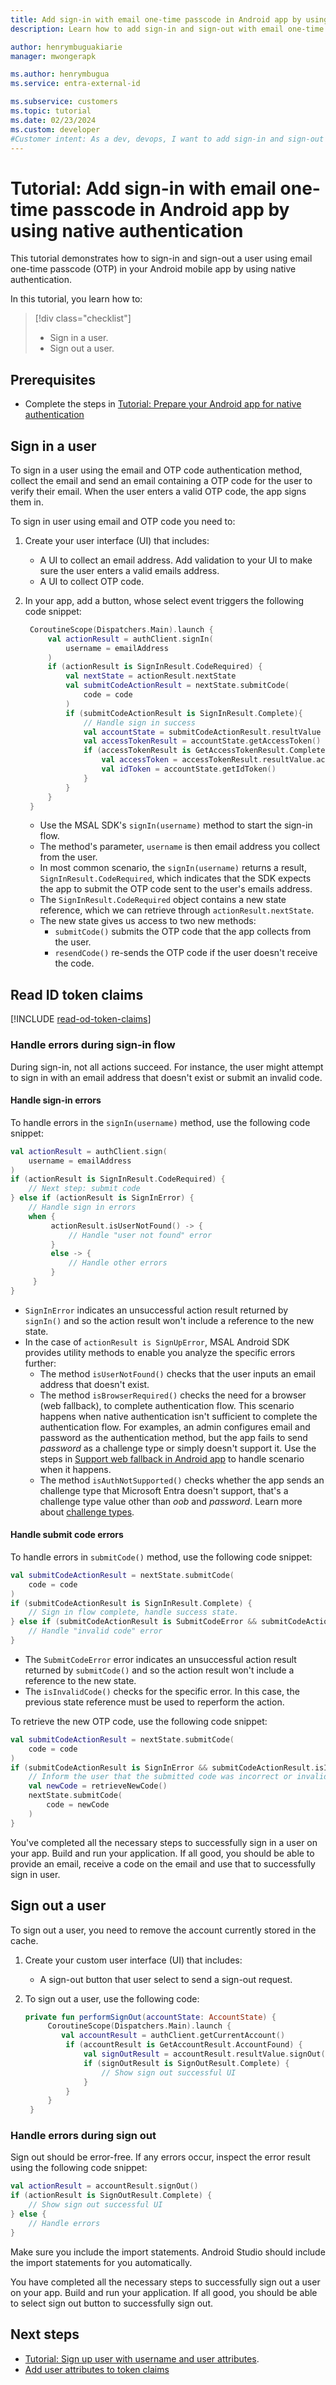 ```yaml
---
title: Add sign-in with email one-time passcode in Android app by using native authentication
description: Learn how to add sign-in and sign-out with email one-time passcode in Android app by using native authentication.

author: henrymbuguakiarie
manager: mwongerapk

ms.author: henrymbugua
ms.service: entra-external-id

ms.subservice: customers
ms.topic: tutorial
ms.date: 02/23/2024
ms.custom: developer
#Customer intent: As a dev, devops, I want to add sign-in and sign-out in an Android mobile app with email one-time passcode by using native authentication
---
```


# Tutorial: Add sign-in with email one-time passcode in Android app by using native authentication

This tutorial demonstrates how to sign-in and sign-out a user using email one-time passcode (OTP) in your Android mobile app by using native authentication. 

In this tutorial, you learn how to: 

> [!div class="checklist"]
> 
> - Sign in a user. 
> - Sign out a user.

## Prerequisites

- Complete the steps in [Tutorial: Prepare your Android app for native authentication](tutorial-native-authentication-android-sign-up.md) 

## Sign in a user

To sign in a user using the email and OTP code authentication method, collect the email and send an email containing a OTP code for the user to verify their email. When the user enters a valid OTP code, the app signs them in. 

To sign in user using email and OTP code you need to: 

1. Create your user interface (UI) that includes: 

   - A UI to collect an email address. Add validation to your UI to make sure the user enters a valid emails address.
   - A UI to collect OTP code.

1. In your app, add a button, whose select event triggers the following code snippet: 

   ```kotlin
    CoroutineScope(Dispatchers.Main).launch {
        val actionResult = authClient.signIn(
            username = emailAddress
        )
        if (actionResult is SignInResult.CodeRequired) {
            val nextState = actionResult.nextState
            val submitCodeActionResult = nextState.submitCode(
                code = code
            )
            if (submitCodeActionResult is SignInResult.Complete){
                // Handle sign in success
                val accountState = submitCodeActionResult.resultValue
                val accessTokenResult = accountState.getAccessToken()
                if (accessTokenResult is GetAccessTokenResult.Complete) {
                    val accessToken = accessTokenResult.resultValue.accessToken
                    val idToken = accountState.getIdToken()
                }
            }
        }
    }
   ```

    - Use the MSAL SDK's `signIn(username)` method to start the sign-in flow. 
    - The method's parameter, `username` is then email address you collect from the user.
    -  In most common scenario, the `signIn(username)` returns a result, `SignInResult.CodeRequired`, which indicates that the SDK expects the app to submit the OTP code sent to the user's emails address.
    -  The `SignInResult.CodeRequired` object contains a new state reference, which we can retrieve through `actionResult.nextState`. 
    - The new state gives us access to two new methods: 
        - `submitCode()` submits the OTP code that the app collects from the user. 
        - `resendCode()` re-sends the OTP code if the user doesn't receive the code. 

## Read ID token claims

[!INCLUDE [read-od-token-claims](./includes/native-auth/read-id-token-claims.md)]

### Handle errors during sign-in flow 

During sign-in, not all actions succeed. For instance, the user might attempt to sign in with an email address that doesn't exist or submit an invalid code. 

#### Handle sign-in errors

To handle errors in the `signIn(username)` method, use the following code snippet: 

   ```Kotlin
   val actionResult = authClient.sign(
       username = emailAddress
   )
   if (actionResult is SignInResult.CodeRequired) {
       // Next step: submit code
   } else if (actionResult is SignInError) {
       // Handle sign in errors
       when {
            actionResult.isUserNotFound() -> {
                // Handle "user not found" error
            }
            else -> {
                // Handle other errors
            }
        }
   }
   ```

- `SignInError` indicates an unsuccessful action result returned by `signIn()` and so the action result won't include a reference to the new state.
- In the case of `actionResult is SignUpError`, MSAL Android SDK provides utility methods to enable you analyze the specific errors further:
    - The method `isUserNotFound()` checks that the user inputs an email address that doesn't exist.
    - The method `isBrowserRequired()` checks the need for a browser (web fallback), to complete authentication flow. This scenario happens when native authentication isn't sufficient to complete the authentication flow. For examples, an admin configures email and password as the authentication method, but the app fails to send *password* as a challenge type or simply doesn't support it. Use the steps in [Support web fallback in Android app](tutorial-native-authentication-android-support-web-fallback.md) to handle scenario when it happens.
    - The method `isAuthNotSupported()` checks whether the app sends an challenge type that Microsoft Entra doesn't support, that's a challenge type value other than *oob* and *password*. Learn more about [challenge types](concept-native-authentication-challenge-types.md).

#### Handle submit code errors

To handle errors in `submitCode()` method, use the following code snippet: 

```Kotlin
val submitCodeActionResult = nextState.submitCode(
    code = code
)
if (submitCodeActionResult is SignInResult.Complete) {
    // Sign in flow complete, handle success state.
} else if (submitCodeActionResult is SubmitCodeError && submitCodeActionResult.isInvalidCode()) {
    // Handle "invalid code" error
}
```

- The `SubmitCodeError` error indicates an unsuccessful action result returned by `submitCode()` and so the action result won't include a reference to the new state.
- The `isInvalidCode()` checks for the specific error. In this case, the previous state reference must be used to reperform the action. 

To retrieve the new OTP code, use the following code snippet: 

   ```kotlin
   val submitCodeActionResult = nextState.submitCode(
       code = code
   )
   if (submitCodeActionResult is SignInError && submitCodeActionResult.isInvalidCode) {
       // Inform the user that the submitted code was incorrect or invalid, then ask them to input a new OTP code
       val newCode = retrieveNewCode()
       nextState.submitCode(
           code = newCode
       )
   }
   ```

You've completed all the necessary steps to successfully sign in a user on your app. Build and run your application. If all good, you should be able to provide an email, receive a code on the email and use that to successfully sign in user. 

## Sign out a user 

To sign out a user, you need to remove the account currently stored in the cache. 

1. Create your custom user interface (UI) that includes: 

   - A sign-out button that user select to send a sign-out request. 

1. To sign out a user, use the following code: 

   ```kotlin
   private fun performSignOut(accountState: AccountState) {
        CoroutineScope(Dispatchers.Main).launch {
           val accountResult = authClient.getCurrentAccount()
            if (accountResult is GetAccountResult.AccountFound) {
                val signOutResult = accountResult.resultValue.signOut()
                if (signOutResult is SignOutResult.Complete) {
                    // Show sign out successful UI
                }
            }
        }
    }
   ```

### Handle errors during sign out 

Sign out should be error-free. If any errors occur, inspect the error result using the following code snippet: 

```kotlin
val actionResult = accountResult.signOut()
if (actionResult is SignOutResult.Complete) {
    // Show sign out successful UI
} else {
    // Handle errors
}
```

Make sure you include the import statements. Android Studio should include the import statements for you automatically. 

You have completed all the necessary steps to successfully sign out a user on your app. Build and run your application. If all good, you should be able to select sign out button to successfully sign out. 

## Next steps

- [Tutorial: Sign up user with username and user attributes](tutorial-native-authentication-android-sign-up-user-with-username-user-attributes.md). 
- [Add user attributes to token claims](how-to-add-attributes-to-token.md)
